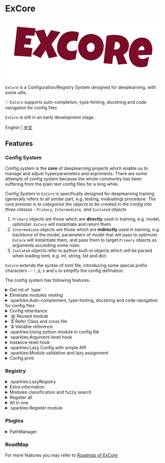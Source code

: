# ExCore

![](./docs/static/img/lo.png)

`ExCore` is a Configuration/Registry System designed for deeplearning, with some utils.

:sparkles: `ExCore` supports auto-completion, type-hinting, docstring and code navigation for config files

`ExCore` is still in an early development stage.

English | [中文](./README_cn.md)

## Features

### Config System

Config system is the **core** of deeplearning projects which enable us to manage and adjust hyperparameters and expriments. There are some attempts of config system because the whole community has been suffering from the plain text config files for a long while.

Config System in `ExCore` is specifically designed for deeplearning training (generally refers to all similar part, e.g. testing, evaluating) procedure. _The core premise is to categorize the objects to be created in the config into three classes - `Primary`, `Intermediate`, and `Isolated` objects_

1. `Primary` objects are those which are **directly** used in training, e.g. model, optimizer. `ExCore` will instantiate and return them.
2. `Intermediate` objects are those which are **indirectly** used in training, e.g. backbone of the model, parameters of model that will pass to optimizer. `ExCore` will instantiate them, and pass them to target `Primary` objects as arguments according some rules.
3. `Isolated` objects refer to python built-in objects which will be parsed when loading toml, e.g. int, string, list and dict.

`ExCore` extends the syntax of toml file, introducing some special prefix characters -- `!`, `@`, `$` and `&` to simplify the config defination.

The config system has following features.

<details>
  <summary>Get rid of `type`</summary>

```yaml
Model:
  type: ResNet # <----- ugly type
  layers: 50
  num_classes: 1
```

In order to get rid of `type`, `ExCore` regards all registered names as `reserved words`. The `Primary` module need to be defined like `[PrimaryFields.ModuleName]`. `PrimaryFields` are some pre-defined fields, e.g. `Model`, `Optimizer`. `ModuleName` are registered names.

```toml
[Model.FCN]
layers = 50
num_classes = 1
```

</details>

<details>
  <summary>Eliminate modules nesting</summary>

```yaml
TrainData:
  type: Cityscapes
  dataset_root: data/cityscapes
  transforms:
   - type: ResizeStepScale
     min_scale_factor: 0.5
     max_scale_factor: 2.0
     scale_step_size: 0.25
   - type: RandomPaddingCrop
        crop_size: [1024, 512]
   - type: Normalize
  mode: train

```

`ExCore` use some special prefix characters to specify certain arguments are modules as well. More prefixes will be introduced later.

```toml
[TrainData.Cityscapes]
dataset_root = "data/cityscapes"
mode = 'train'
# use `!` to show this is a module, It's formal to use a quoted key "!transforms", but whatever
!transforms = ["ResizeStepScale", "RandomPaddingCrop", "Normalize"]

# `PrimaryFields` can be omitted in defination of `Intermediate` module
[ResizeStepScale]
min_scale_factor = 0.5
max_scale_factor = 2.0
scale_step_size = 0.25

# or explicitly specify ``PrimaryFields
[Transforms.RandomPaddingCrop]
crop_size = [1024, 512]

# It can even be undefined when there are no arguments
# [Normalize]

```

</details>

<details>
  <summary> :sparkles:Auto-complement, type-hinting, docstring and code navigation for config files </summary>

The old-style design of plain text configs has been criticized for being difficult to write (without auto-completion) and not allowing navigation to the corresponding class. However, Language Server Protocol can be leveraged to support various code editing features, such as auto-completion, type-hinting, and code navigation. By utilizing lsp and json schema, it's able to provide the ability of auto-completion, some weak type-hinting (If code is well annotated, such as standard type hint in python, it will acheive more) and docstring of corresponding class.

![](https://user-images.githubusercontent.com/72954905/267884541-56e75031-48a2-4768-8a6c-fc7b83ed977e.gif)

![config](https://github.com/Asthestarsfalll/ExCore/assets/72954905/2b0e151c-5c2b-4082-9796-d171e211c7c8)

`ExCore` dump the mappings of class name and it file location to support code navigation. Currently only support for neovim, see [excore.nvim](https://github.com/Asthestarsfalll/excore.nvim).

![to_class](https://github.com/Asthestarsfalll/ExCore/assets/72954905/9677c204-eb46-4cf3-a8bf-03f9bee8d6fb)

</details>

<details>
  <summary>Config inheritance</summary>
Use `__base__` to inherit from a toml file.  Only dict can be updated locally, other types are overwritten directly.

```toml
__base__ = ["xxx.toml", "xxxx.toml"]
```

</details>

<details>
  <summary>`@`Reused module</summary>

`ExCore` use `@` to mark the reused module, which is shared between different modules.

```toml
# FCN and SegNet will use the same ResNet object
[Model.FCN]
@backbone = "ResNet"

[Model.SegNet]
@backbone = "ResNet"

[ResNet]
layers = 50
in_channel = 3
```

equls to

```python
resnet = ResNet(layers=50, in_channel=3)

FCN(backbone=resnet)
SegNet(backbone=resnet)

# If use `!`, it equls to

FCN(backbone=ResNet(layers=50, in_channel=3))
SegNet(backbone=ResNet(layers=50, in_channel=3))
```

</details>

<details>
  <summary>`$`Refer Class and cross file</summary>

`ExCore` use `$` to represents class itself, which will not be instantiated.

```toml
[Model.ResNet]
$block = "BasicBlock"
layers = 50
in_channel = 3
```

equls to

```python
from xxx import ResNet, BasicBlock
ResNet(block=BasicBlock, layers=50, in_channel=3)
```

In order to refer module accross files, `$` can be used before `PrimaryFields`. For example:

File A:

```toml
[Block.BasicBlock]
```

File B:

```toml
[Block.BottleneckBlock]
```

File C:

```toml
[Model.ResNet]
!block="$Block"
```

So we can combine file A and C or file B and C with a toml file

```toml
__base__ = ["A.toml", "C.toml"]
# or
__base__ = ["B.toml", "C.toml"]
```

</details>

<details>
  <summary>`&`Variable reference</summary>

`ExCore` use `&` to refer a variable from the top-level of config.

**Note: The value may be overwritten when inheriting, so the call it variable.**

```toml
size = 224

[TrainData.ImageNet]
&train_size = "size"
!transforms = ['RandomResize', 'Pad']
data_path = 'xxx'

[Transform.Pad]
&pad_size = "size"

[TestData.ImageNet]
!transforms = ['Normalize']
&test_size = "size"
data_path = 'xxx'
```

</details>

<details>
  <summary>:sparkles:Using python module in config file</summary>

The `Registry` in `ExCore` is able to register a module:

```python
from excore import Registry
import torch

MODULE = Registry("module")
MODULE.register_module(torch)
```

Then you can use torch in config file:

```toml
[Model.ResNet]
$activation = "torch.nn.ReLU"
# or
!activation = "torch.nn.ReLU"
```

```python
import torch
from xxx import ResNet

ResNet(torch.nn.ReLU)
# or

ResNet(torch.nn.ReLU())
```

**Note: You shouldn't define arguments of a module.**

</details>

<details>
  <summary>:sparkles:Argument-level hook</summary>

`ExCore` provide a simple way to call argument-level hooks without arguments.

```toml
[Optimizer.AdamW]
@params = "$Model.parameters()"
weight_decay = 0.01
```

If you want to call a class or static method.

```toml
[Model.XXX]
$backbone = "A.from_pretained()"
```

Attributes can also be used.

```toml
[Model.XXX]
!channel = "$Block.out_channel"
```

It also can be chained invoke.

```toml
[Model.XXX]
!channel = "$Block.last_conv.out_channels"
```

This way requsts you to define such methods or attributes in target class and can not pass arguments. So `ExCore` provides `ConfigArgumentHook`.

```python
class ConfigArgumentHook(node, enabled)
```

You need to implements your own class inherited from `ConfigArgumentHook`. For example:

```python
from excore.engine.hook import ConfigArgumentHook

from . import HOOKS


@HOOKS.register()
class BnWeightDecayHook(ConfigArgumentHook):
    def __init__(self, node, enabled: bool, bn_weight_decay: bool, weight_decay: float):
        super().__init__(node, enabled)
        self.bn_weight_decay = bn_weight_decay
        self.weight_decay = weight_decay

    def hook(self):
        model = self.node()
        if self.bn_weight_decay:
            optim_params = model.parameters()
        else:
            p_bn = [p for n, p in model.named_parameters() if "bn" in n]
            p_non_bn = [p for n, p in model.named_parameters() if "bn" not in n]
            optim_params = [
                {"params": p_bn, "weight_decay": 0},
                {"params": p_non_bn, "weight_decay": self.weight_decay},
            ]
        return optim_params

```

```toml
[Optimizer.SGD]
@params = "$Model@BnWeightDecayHook"
lr = 0.05
momentum = 0.9
weight_decay = 0.0001

[ConfigHook.BnWeightDecayHook]
weight_decay = 0.0001
bn_weight_decay = false
enabled = true
```

Use `@` to call user defined hooks.

</details>

<details>
  <summary>Instance-level hook</summary>

If the logic of module building are too complicated, instance-level hook may be helpful.

TODO

</details>

<details>
  <summary>:sparkles:Lazy Config with simple API</summary>
The core conception of LazyConfig is 'Lazy', which represents a status of delay. Before instantiating, all the parameters will be stored in a special dict which additionally contains what the target class is. So It's easy to alter any parameters of the module and control which module should be instantiated and which module should not.

It's also used to address the defects of plain text configs through python lsp which is able to provide code navigation, auto-completion and more.

`ExCore` implements some nodes - `MoudleNode`, `InternNode`, `ReusedNode`, `ClassNode`, `ConfigHookNode`, `ChainedInvocationWrapper` and `VariableReference` and a `LazyConfig` to manage all nodes.

`ExCore` provides only 2 simple API to build moduels -- 'load' and `build_all`.

Typically, we follow the following procedure.

```python
from excore import config
layz_cfg = config.load('xxx.toml')
module_dict, run_info = config.build_all(layz_cfg)
```

The results of `build_all` are respectively `Primary` modules and `Isolated` objects.

If you only want to use a certain module.

```python
from excore import config
layz_cfg = config.load('xxx.toml')
model = lazy_cfg.Model() # Model is one of `PrimaryFields`
# or
model = layz_cfg['Model']()
```

If you want to follow other logic to build modules, you can still use `LazyConfig` to adjust the arguments of `node`s and more things.

```python
from excore import config
layz_cfg = config.load('xxx.toml')
lazy_cfg.Model << dict(pre_trained='./')
# or
lazy_cfg.Model.add(pre_trained='./')

module_dict, run_info = config.build_all(layz_cfg)
```

</details>

<details>
  <summary>:sparkles:Module validation and lazy assignment</summary>

Validate parameters of modules before their initialization and call, which will save time from some serial long initialization.

If there is any parameter missing, you can manually assign it to avoid crushing. It will be parsed to str, int, list, tuple, or dict.

Use environment variable `EXCORE_VALIDATE` and `EXCORE_MANUAL_SET` to control whether validate and assign.

</details>

<details>
  <summary>Config print</summary>

```python
from excore import config
cfg = config.load_config('xx.toml')
print(cfg)
```

Result:

```
╒══════════════════════════╤══════════════════════════════════════════════════════════════════════╕
│ size                     │ 1024                                                                 │
├──────────────────────────┼──────────────────────────────────────────────────────────────────────┤
│ TrainData.CityScapes     │ ╒═════════════╤════════════════════════════════════════════════════╕ │
│                          │ │ &train_size │ size                                               │ │
│                          │ ├─────────────┼────────────────────────────────────────────────────┤ │
│                          │ │ !transforms │ ['RandomResize', 'RandomFlip', 'Normalize', 'Pad'] │ │
│                          │ ├─────────────┼────────────────────────────────────────────────────┤ │
│                          │ │ data_path   │ xxx                                                │ │
│                          │ ╘═════════════╧════════════════════════════════════════════════════╛ │
├──────────────────────────┼──────────────────────────────────────────────────────────────────────┤
│ Transform.RandomFlip     │ ╒══════╤═════╕                                                       │
│                          │ │ prob │ 0.5 │                                                       │
│                          │ ├──────┼─────┤                                                       │
│                          │ │ axis │ 0   │                                                       │
│                          │ ╘══════╧═════╛                                                       │
├──────────────────────────┼──────────────────────────────────────────────────────────────────────┤
│ Transform.Pad            │ ╒═══════════╤══════╕                                                 │
│                          │ │ &pad_size │ size │                                                 │
│                          │ ╘═══════════╧══════╛                                                 │
├──────────────────────────┼──────────────────────────────────────────────────────────────────────┤
│ Normalize.std            │ [0.5, 0.5, 0.5]                                                      │
├──────────────────────────┼──────────────────────────────────────────────────────────────────────┤
│ Normalize.mean           │ [0.5, 0.5, 0.5]                                                      │
├──────────────────────────┼──────────────────────────────────────────────────────────────────────┤
│ TestData.CityScapes      │ ╒═════════════╤═══════════════╕                                      │
│                          │ │ !transforms │ ['Normalize'] │                                      │
│                          │ ├─────────────┼───────────────┤                                      │
│                          │ │ &test_size  │ size          │                                      │
│                          │ ├─────────────┼───────────────┤                                      │
│                          │ │ data_path   │ xxx           │                                      │
│                          │ ╘═════════════╧═══════════════╛                                      │
├──────────────────────────┼──────────────────────────────────────────────────────────────────────┤
│ Model.FCN                │ ╒═══════════╤════════════╕                                           │
│                          │ │ @backbone │ ResNet     │                                           │
│                          │ ├───────────┼────────────┤                                           │
│                          │ │ @head     │ SimpleHead │                                           │
│                          │ ╘═══════════╧════════════╛                                           │
...
```

</details>

### Registry

<details>
  <summary>:sparkles:LazyRegistry</summary>
To reduce the unnecessary imports, `ExCore` provides `LazyRegistry`, which store the mappings of class/function name to its `qualname` and dump the mappings to local. When config parsing, the necessary modules will be imported.

</details>

<details>
  <summary>Extra information</summary>

```python
from excore import Registry

Models = Registry("Model", extra_field="is_backbone")


@Models.register(is_backbone=True)
class ResNet:
    pass

```

</details>

<details>
  <summary>Modules classification and fuzzy search</summary>

```python
from excore import Registry

Models = Registry("Model", extra_field="is_backbone")


@Models.register(is_backbone=True)
class ResNet:
    pass

@Models.register(is_backbone=True)
class ResNet50:
    pass

@Models.register(is_backbone=True)
class ResNet101:
    pass

@Models.register(is_backbone=False)
class head:
    pass


print(Models.module_table(select_info='is_backbone'))

print(Models.module_table(filter='**Res**'))
```

results:

```
  ╒═══════════╤═══════════════╕
  │ Model     │ is_backbone   │
  ╞═══════════╪═══════════════╡
  │ ResNet    │ True          │
  ├───────────┼───────────────┤
  │ ResNet101 │ True          │
  ├───────────┼───────────────┤
  │ ResNet50  │ True          │
  ├───────────┼───────────────┤
  │ head      │ False         │
  ╘═══════════╧═══════════════╛

  ╒═══════════╕
  │ Model     │
  ╞═══════════╡
  │ ResNet    │
  ├───────────┤
  │ ResNet101 │
  ├───────────┤
  │ ResNet50  │
  ╘═══════════╛
```

</details>

<details>
  <summary>Register all</summary>

```python
from torch import optim
from excore import Registry

OPTIM = Registry("Optimizer")


def _get_modules(name: str, module) -> bool:
    if name[0].isupper():
        return True
    return False


OPTIM.match(optim, _get_modules)
print(OPTIM)
```

results:

```
╒════════════╤════════════════════════════════════╕
│ NAEM       │ DIR                                │
╞════════════╪════════════════════════════════════╡
│ Adadelta   │ torch.optim.adadelta.Adadelta      │
├────────────┼────────────────────────────────────┤
│ Adagrad    │ torch.optim.adagrad.Adagrad        │
├────────────┼────────────────────────────────────┤
│ Adam       │ torch.optim.adam.Adam              │
├────────────┼────────────────────────────────────┤
│ AdamW      │ torch.optim.adamw.AdamW            │
├────────────┼────────────────────────────────────┤
│ SparseAdam │ torch.optim.sparse_adam.SparseAdam │
├────────────┼────────────────────────────────────┤
│ Adamax     │ torch.optim.adamax.Adamax          │
├────────────┼────────────────────────────────────┤
│ ASGD       │ torch.optim.asgd.ASGD              │
├────────────┼────────────────────────────────────┤
│ SGD        │ torch.optim.sgd.SGD                │
├────────────┼────────────────────────────────────┤
│ RAdam      │ torch.optim.radam.RAdam            │
├────────────┼────────────────────────────────────┤
│ Rprop      │ torch.optim.rprop.Rprop            │
├────────────┼────────────────────────────────────┤
│ RMSprop    │ torch.optim.rmsprop.RMSprop        │
├────────────┼────────────────────────────────────┤
│ Optimizer  │ torch.optim.optimizer.Optimizer    │
├────────────┼────────────────────────────────────┤
│ NAdam      │ torch.optim.nadam.NAdam            │
├────────────┼────────────────────────────────────┤
│ LBFGS      │ torch.optim.lbfgs.LBFGS            │
╘════════════╧════════════════════════════════════╛
```

</details>

<details>
  <summary>All in one</summary>

Through Registry to find all registries. Make registries into a global one.

```python
from excore import Registry

MODEL = Registry.get_registry("Model")

G = Registry.make_global()

```

</details>

<details>
  <summary>:sparkles:Register module</summary>

`Registry` is able to not only register class or function, but also a python module, for example:

```python
from excore import Registry
import torch

MODULE = Registry("module")
MODULE.register_module(torch)
```

Then you can use torch in config file:

```toml
[Model.ResNet]
$activation = "torch.nn.ReLU"
# or
!activation = "torch.nn.ReLU"
```

equls to

```python
import torch
from xxx import ResNet

ResNet(torch.nn.ReLU)
# or
ResNet(torch.nn.ReLU())
```

</details>

### Plugins

<details>
  <summary>PathManager</summary>

Manage paths in a structured manner for creating directories, if the scoped functions fail, it can automatically delete the created directories.

```python
from excore.plugins.path_manager import PathManager

with PathManager(
    base_path = "./exp",
    sub_folders=["folder1", "folder2"],
    config_name="config_dir",
    instance_name="test1",
    remove_if_fail=True,
    sub_folder_exist_ok=False,
    config_name_first=False,
    return_str=True,
) as pm:
    folder1_path:str = pm.get("folder1")
    folder2_path:str = pm.get("folder2")
    do_sth(folder1_path, folder2_path)
    train()
```

The structure will be

```
exp
├── folder1
│   └── config_dir
│       └── test1
└── folder2
    └── config_dir
        └── test1
```

You can also use the dataclass for a better experience:

```python
from dataclasses import dataclass

from excore.plugins.path_manager import PathManager


@dataclass
class SubPath:
    folder1: str = "folder1"
    folder2: str = "folder2"

sub_path = SubPath()

with PathManager(
    base_path = "./exp",
    sub_folders=sub_path,
    config_name="config_dir",
    instance_name="test1",
    remove_if_fail=True,
    sub_folder_exist_ok=False,
    config_name_first=False,
    return_str=True,
) as pm:
    folder1_path:str = sub_path.folder1
    folder2_path:str = sub_path.folder2
    do_sth(folder1_path, folder2_path)
    train()
```

</details>

### RoadMap

For more features you may refer to [Roadmap of ExCore](https://github.com/users/Asthestarsfalll/projects/4)
